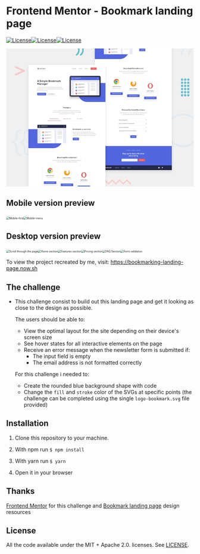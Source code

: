 # Frontend Mentor - Bookmark landing page

[![License](https://img.shields.io/badge/ZEIT-passed-brightgreen)](ZEIT)[![License](https://img.shields.io/badge/License-Apache%202.0-red.svg)](LICENSE)[![License](https://img.shields.io/badge/License-MIT-red.svg)](LICENSE)



![Design preview for the Bookmark landing page coding challenge](challenge/images/desktop-preview.jpg)



## Mobile version preview

<img src="C:\Users\joaop\Documents\Projects\Landing page - Front-end mentor\challenge\images\mobile.gif" alt="Mobile-first" style="zoom: 50%;" /><img src="C:\Users\joaop\Documents\Projects\Landing page - Front-end mentor\challenge\images\menu.gif" alt="Mobile-menu" style="zoom:50%;" />




## Desktop version preview

<img src="C:\Users\joaop\Documents\Projects\Landing page - Front-end mentor\challenge\images\scroll.gif" alt="Scroll through the page" style="zoom:50%;" /><img src="C:\Users\joaop\Documents\Projects\Landing page - Front-end mentor\challenge\images\home.gif" alt="Home section" style="zoom:50%;" /><img src="C:\Users\joaop\Documents\Projects\Landing page - Front-end mentor\challenge\images\features.gif" alt="Features section" style="zoom:50%;" /><img src="C:\Users\joaop\Documents\Projects\Landing page - Front-end mentor\challenge\images\pricing.gif" alt="Pricing section" style="zoom:50%;" /><img src="C:\Users\joaop\Documents\Projects\Landing page - Front-end mentor\challenge\images\faq.gif" alt="FAQ Section" style="zoom:50%;" /><img src="C:\Users\joaop\Documents\Projects\Landing page - Front-end mentor\challenge\images\form.gif" alt="Form validation" style="zoom:50%;" />



To view the project recreated by me, visit: https://bookmarking-landing-page.now.sh



## The challenge

- This challenge consist to build out this landing page and get it looking as close to the design as possible.

  The users should be able to:

  - View the optimal layout for the site depending on their device's screen size
  - See hover states for all interactive elements on the page
  - Receive an error message when the newsletter form is submitted if:
    - The input field is empty
    - The email address is not formatted correctly

  For this challenge i needed to:

  - Create the rounded blue background shape with code
  - Change the `fill` and `stroke` color of the SVGs at specific points (the challenge can be completed using the single `logo-bookmark.svg` file provided)



## Installation

1. Clone this repository to your machine.

2. With npm run `$ npm install`

3. With yarn run `$ yarn`

4. Open it in your browser

   

## Thanks

[Frontend Mentor](https://www.frontendmentor.io/) for this challenge and [Bookmark landing page](https://www.frontendmentor.io/challenges/bookmark-landing-page-5d0b588a9edda32581d29158) design resources



## License

All the code available under the MIT + Apache 2.0. licenses. See [LICENSE](https://github.com/scitbiz/flutter_pokedex/blob/master/LICENSE).